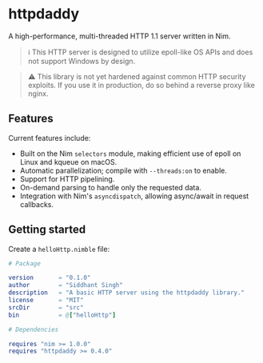 # httpdaddy

A high-performance, multi-threaded HTTP 1.1 server written in Nim.

> :information_source: This HTTP server is designed to utilize epoll-like OS APIs and does not support Windows by design.

> :warning: This library is not yet hardened against common HTTP security exploits. If you use it in production, do so behind a reverse proxy like nginx.

## Features

Current features include:

* Built on the Nim `selectors` module, making efficient use of epoll on Linux and kqueue on macOS.
* Automatic parallelization; compile with `--threads:on` to enable.
* Support for HTTP pipelining.
* On-demand parsing to handle only the requested data.
* Integration with Nim's `asyncdispatch`, allowing async/await in request callbacks.

## Getting started

Create a `helloHttp.nimble` file:

```nim
# Package

version       = "0.1.0"
author        = "Siddhant Singh"
description   = "A basic HTTP server using the httpdaddy library."
license       = "MIT"
srcDir        = "src"
bin           = @["helloHttp"]

# Dependencies

requires "nim >= 1.0.0"
requires "httpdaddy >= 0.4.0"
